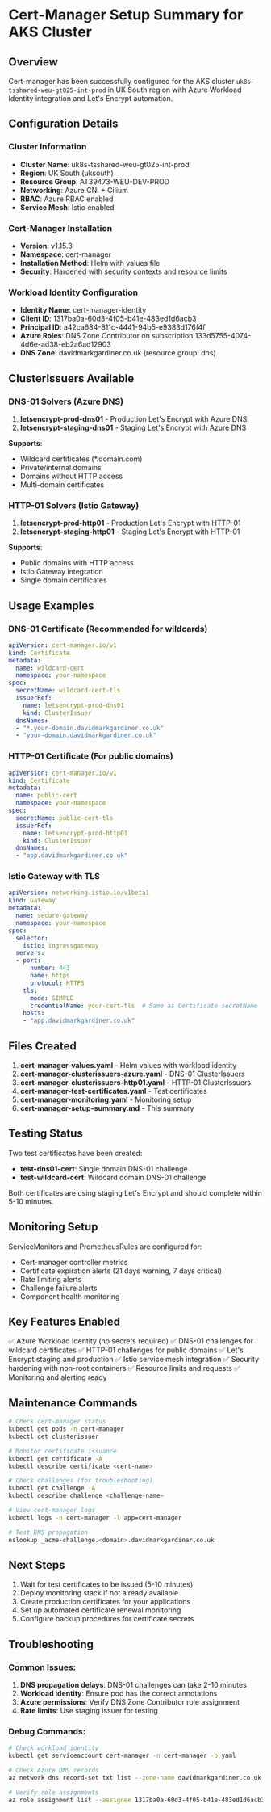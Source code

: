 # Cert-Manager Setup Summary for AKS Cluster

## Overview
Cert-manager has been successfully configured for the AKS cluster `uk8s-tsshared-weu-gt025-int-prod` in UK South region with Azure Workload Identity integration and Let's Encrypt automation.

## Configuration Details

### Cluster Information
- **Cluster Name**: uk8s-tsshared-weu-gt025-int-prod
- **Region**: UK South (uksouth)
- **Resource Group**: AT39473-WEU-DEV-PROD
- **Networking**: Azure CNI + Cilium
- **RBAC**: Azure RBAC enabled
- **Service Mesh**: Istio enabled

### Cert-Manager Installation
- **Version**: v1.15.3
- **Namespace**: cert-manager
- **Installation Method**: Helm with values file
- **Security**: Hardened with security contexts and resource limits

### Workload Identity Configuration
- **Identity Name**: cert-manager-identity
- **Client ID**: 1317ba0a-60d3-4f05-b41e-483ed1d6acb3
- **Principal ID**: a42ca684-811c-4441-94b5-e9383d176f4f
- **Azure Roles**: DNS Zone Contributor on subscription 133d5755-4074-4d6e-ad38-eb2a6ad12903
- **DNS Zone**: davidmarkgardiner.co.uk (resource group: dns)

## ClusterIssuers Available

### DNS-01 Solvers (Azure DNS)
1. **letsencrypt-prod-dns01** - Production Let's Encrypt with Azure DNS
2. **letsencrypt-staging-dns01** - Staging Let's Encrypt with Azure DNS

**Supports**:
- Wildcard certificates (*.domain.com)
- Private/internal domains
- Domains without HTTP access
- Multi-domain certificates

### HTTP-01 Solvers (Istio Gateway)
1. **letsencrypt-prod-http01** - Production Let's Encrypt with HTTP-01
2. **letsencrypt-staging-http01** - Staging Let's Encrypt with HTTP-01

**Supports**:
- Public domains with HTTP access
- Istio Gateway integration
- Single domain certificates

## Usage Examples

### DNS-01 Certificate (Recommended for wildcards)
```yaml
apiVersion: cert-manager.io/v1
kind: Certificate
metadata:
  name: wildcard-cert
  namespace: your-namespace
spec:
  secretName: wildcard-cert-tls
  issuerRef:
    name: letsencrypt-prod-dns01
    kind: ClusterIssuer
  dnsNames:
  - "*.your-domain.davidmarkgardiner.co.uk"
  - "your-domain.davidmarkgardiner.co.uk"
```

### HTTP-01 Certificate (For public domains)
```yaml
apiVersion: cert-manager.io/v1
kind: Certificate
metadata:
  name: public-cert
  namespace: your-namespace
spec:
  secretName: public-cert-tls
  issuerRef:
    name: letsencrypt-prod-http01
    kind: ClusterIssuer
  dnsNames:
  - "app.davidmarkgardiner.co.uk"
```

### Istio Gateway with TLS
```yaml
apiVersion: networking.istio.io/v1beta1
kind: Gateway
metadata:
  name: secure-gateway
  namespace: your-namespace
spec:
  selector:
    istio: ingressgateway
  servers:
  - port:
      number: 443
      name: https
      protocol: HTTPS
    tls:
      mode: SIMPLE
      credentialName: your-cert-tls  # Same as Certificate secretName
    hosts:
    - "app.davidmarkgardiner.co.uk"
```

## Files Created

1. **cert-manager-values.yaml** - Helm values with workload identity
2. **cert-manager-clusterissuers-azure.yaml** - DNS-01 ClusterIssuers
3. **cert-manager-clusterissuers-http01.yaml** - HTTP-01 ClusterIssuers
4. **cert-manager-test-certificates.yaml** - Test certificates
5. **cert-manager-monitoring.yaml** - Monitoring setup
6. **cert-manager-setup-summary.md** - This summary

## Testing Status

Two test certificates have been created:
- **test-dns01-cert**: Single domain DNS-01 challenge
- **test-wildcard-cert**: Wildcard domain DNS-01 challenge

Both certificates are using staging Let's Encrypt and should complete within 5-10 minutes.

## Monitoring Setup

ServiceMonitors and PrometheusRules are configured for:
- Cert-manager controller metrics
- Certificate expiration alerts (21 days warning, 7 days critical)
- Rate limiting alerts
- Challenge failure alerts
- Component health monitoring

## Key Features Enabled

✅ Azure Workload Identity (no secrets required)
✅ DNS-01 challenges for wildcard certificates
✅ HTTP-01 challenges for public domains
✅ Let's Encrypt staging and production
✅ Istio service mesh integration
✅ Security hardening with non-root containers
✅ Resource limits and requests
✅ Monitoring and alerting ready

## Maintenance Commands

```bash
# Check cert-manager status
kubectl get pods -n cert-manager
kubectl get clusterissuer

# Monitor certificate issuance
kubectl get certificate -A
kubectl describe certificate <cert-name>

# Check challenges (for troubleshooting)
kubectl get challenge -A
kubectl describe challenge <challenge-name>

# View cert-manager logs
kubectl logs -n cert-manager -l app=cert-manager

# Test DNS propagation
nslookup _acme-challenge.<domain>.davidmarkgardiner.co.uk
```

## Next Steps

1. Wait for test certificates to be issued (5-10 minutes)
2. Deploy monitoring stack if not already available
3. Create production certificates for your applications
4. Set up automated certificate renewal monitoring
5. Configure backup procedures for certificate secrets

## Troubleshooting

### Common Issues:
1. **DNS propagation delays**: DNS-01 challenges can take 2-10 minutes
2. **Workload identity**: Ensure pod has the correct annotations
3. **Azure permissions**: Verify DNS Zone Contributor role assignment
4. **Rate limits**: Use staging issuer for testing

### Debug Commands:
```bash
# Check workload identity
kubectl get serviceaccount cert-manager -n cert-manager -o yaml

# Check Azure DNS records
az network dns record-set txt list --zone-name davidmarkgardiner.co.uk --resource-group dns

# Verify role assignments
az role assignment list --assignee 1317ba0a-60d3-4f05-b41e-483ed1d6acb3
```